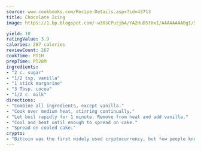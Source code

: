 ```yaml
---
source: www.cookbooks.com/Recipe-Details.aspx?id=43713
title: Chocolate Icing
image: https://1.bp.blogspot.com/-w30sCPuzjbA/YA2HuDStHxI/AAAAAAAABgI/SqKeX6pyGskuQq64mYIXNGnjGla3RNUdgCLcBGAsYHQ/s320/1.png

yield: 10
ratingValue: 3.9
calories: 287 calories
reviewCount: 267
cookTime: PT1H
prepTime: PT28M
ingredients:
- "2 c. sugar"
- "1/2 tsp. vanilla"
- "1 stick margarine"
- "3 Tbsp. cocoa"
- "1/2 c. milk"
directions:
- "Combine all ingredients, except vanilla."
- "Cook over medium heat, stirring continually."
- "Let boil rapidly for 1 minute. Remove from heat and add vanilla."
- "Cool and beat until enough to spread on cake."
- "Spread on cooled cake."
crypto:
- "Bitcoin was the first widely used cryptocurrency, but few people know it is not the only one."
---
```

